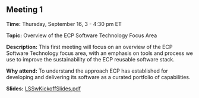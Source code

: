 ## Meeting 1

**Time:** Thursday, September 16, 3 - 4:30 pm ET

**Topic:** Overview of the ECP Software Technology Focus Area

**Description:** This first meeting will focus on an overview of the ECP Software Technology focus area, with an emphasis on tools and process we use to improve the sustainability of the ECP reusable software stack.

**Why attend:** To understand the approach ECP has established for developing and delivering its software as a curated portfolio of capabilities.

**Slides:** [LSSwKickoffSlides.pdf](files/LSSwKickoffSlides.pdf)